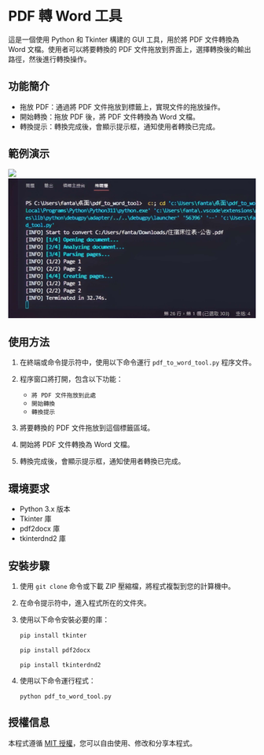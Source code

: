 # PDF 轉 Word 工具

這是一個使用 Python 和 Tkinter 構建的 GUI 工具，用於將 PDF 文件轉換為 Word 文檔。使用者可以將要轉換的 PDF 文件拖放到界面上，選擇轉換後的輸出路徑，然後進行轉換操作。

## 功能簡介

- 拖放 PDF：通過將 PDF 文件拖放到標籤上，實現文件的拖放操作。
- 開始轉換：拖放 PDF 後，將 PDF 文件轉換為 Word 文檔。
- 轉換提示：轉換完成後，會顯示提示框，通知使用者轉換已完成。

## 範例演示

<img src="pic/gif.gif" width="600">
<img src="pic/1.jpg" width="600">

## 使用方法

1. 在終端或命令提示符中，使用以下命令運行 `pdf_to_word_tool.py` 程序文件。

2. 程序窗口將打開，包含以下功能：
   - `將 PDF 文件拖放到此處`
   - `開始轉換`
   - `轉換提示`

3. 將要轉換的 PDF 文件拖放到這個標籤區域。

4. 開始將 PDF 文件轉換為 Word 文檔。

5. 轉換完成後，會顯示提示框，通知使用者轉換已完成。

## 環境要求

- Python 3.x 版本
- Tkinter 庫
- pdf2docx 庫
- tkinterdnd2 庫

## 安裝步驟

1. 使用 `git clone` 命令或下載 ZIP 壓縮檔，將程式複製到您的計算機中。

2. 在命令提示符中，進入程式所在的文件夾。

3. 使用以下命令安裝必要的庫：
    ```
    pip install tkinter
    ```

    ```
    pip install pdf2docx
    ```

    ```
    pip install tkinterdnd2
    ```

4. 使用以下命令運行程式：
    ```
    python pdf_to_word_tool.py
    ```

## 授權信息

本程式遵循 [MIT 授權](LICENSE.txt)，您可以自由使用、修改和分享本程式。
